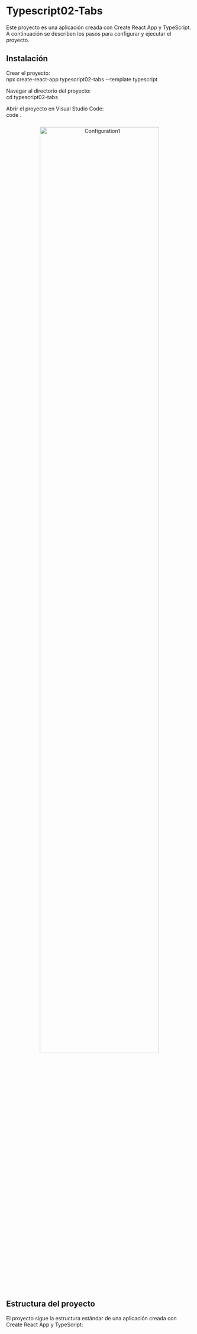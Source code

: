 # Typescript02-Tabs  
Este proyecto es una aplicación creada con Create React App y TypeScript. A continuación se describen los pasos para configurar y ejecutar el proyecto.  

## Instalación
Crear el proyecto:  
npx create-react-app typescript02-tabs --template typescript

Navegar al directorio del proyecto:  
cd typescript02-tabs

Abrir el proyecto en Visual Studio Code:  
code .  

<div style="text-align: center;">
    <img src"./public/img/Configuration%20react.png" alt="Configuration1" style="margin: 10px; width: 80%;">
</div>

## Estructura del proyecto  
El proyecto sigue la estructura estándar de una aplicación creada con Create React App y TypeScript:  
